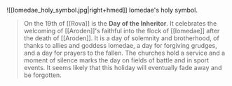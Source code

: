 ![[Iomedae_holy_symbol.jpg|right+hmed]] 
 Iomedae's holy symbol.
> On the 19th of [[Rova]] is the **Day of the Inheritor**. It celebrates the welcoming of [[Aroden]]'s faithful into the flock of [[Iomedae]] after the death of [[Aroden]]. It is a day of solemnity and brotherhood, of thanks to allies and goddess Iomedae, a day for forgiving grudges, and a day for prayers to the fallen. The churches hold a service and a moment of silence marks the day on fields of battle and in sport events.
> It seems likely that this holiday will eventually fade away and be forgotten.







